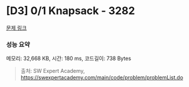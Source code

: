 # [D3] 0/1 Knapsack - 3282 

[문제 링크](https://swexpertacademy.com/main/code/problem/problemDetail.do?contestProbId=AWBJAVpqrzQDFAWr) 

### 성능 요약

메모리: 32,668 KB, 시간: 180 ms, 코드길이: 738 Bytes



> 출처: SW Expert Academy, https://swexpertacademy.com/main/code/problem/problemList.do